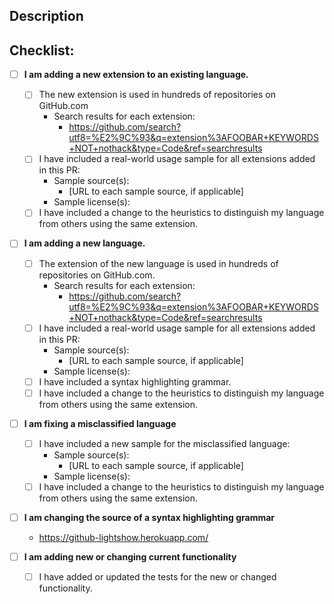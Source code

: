 <!--- Provide a general summary of your changes in the Title above -->

## Description
<!--- Describe your changes in detail -->

## Checklist:
<!--- Go over all the following points, and put an `x` in all the boxes that apply. -->
<!--- If you're unsure about any of these, don't hesitate to ask. We're here to help! -->
- [ ] **I am adding a new extension to an existing language.**
  - [ ] The new extension is used in hundreds of repositories on GitHub.com
    - Search results for each extension:
      <!-- Replace FOOBAR with the new extension, and KEYWORDS with keywords unique to the language. Repeat for each extension added. -->
      - https://github.com/search?utf8=%E2%9C%93&q=extension%3AFOOBAR+KEYWORDS+NOT+nothack&type=Code&ref=searchresults
  - [ ] I have included a real-world usage sample for all extensions added in this PR:
    - Sample source(s):
      - [URL to each sample source, if applicable]
    - Sample license(s):
  - [ ] I have included a change to the heuristics to distinguish my language from others using the same extension.

- [ ] **I am adding a new language.**
  - [ ] The extension of the new language is used in hundreds of repositories on GitHub.com.
    - Search results for each extension:
      <!-- Replace FOOBAR with the new extension, and KEYWORDS with keywords unique to the language. Repeat for each extension added. -->
      -  https://github.com/search?utf8=%E2%9C%93&q=extension%3AFOOBAR+KEYWORDS+NOT+nothack&type=Code&ref=searchresults
  - [ ] I have included a real-world usage sample for all extensions added in this PR:
    - Sample source(s):
      - [URL to each sample source, if applicable]
    - Sample license(s):
  - [ ] I have included a syntax highlighting grammar.
  - [ ] I have included a change to the heuristics to distinguish my language from others using the same extension.

- [ ] **I am fixing a misclassified language**
  - [ ] I have included a new sample for the misclassified language:
    - Sample source(s):
      - [URL to each sample source, if applicable]
    - Sample license(s):
  - [ ] I have included a change to the heuristics to distinguish my language from others using the same extension.

- [ ] **I am changing the source of a syntax highlighting grammar**
  <!-- Update the Lightshow URL below to show the new grammar in action. -->
  - https://github-lightshow.herokuapp.com/

- [ ] **I am adding new or changing current functionality**
  - [ ] I have added or updated the tests for the new or changed functionality.
